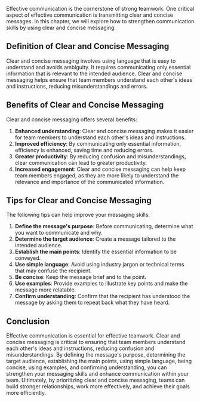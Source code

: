 

Effective communication is the cornerstone of strong teamwork. One critical aspect of effective communication is transmitting clear and concise messages. In this chapter, we will explore how to strengthen communication skills by using clear and concise messaging.

## Definition of Clear and Concise Messaging

Clear and concise messaging involves using language that is easy to understand and avoids ambiguity. It requires communicating only essential information that is relevant to the intended audience. Clear and concise messaging helps ensure that team members understand each other's ideas and instructions, reducing misunderstandings and errors.

## Benefits of Clear and Concise Messaging

Clear and concise messaging offers several benefits:

1. **Enhanced understanding**: Clear and concise messaging makes it easier for team members to understand each other's ideas and instructions.
2. **Improved efficiency**: By communicating only essential information, efficiency is enhanced, saving time and reducing errors.
3. **Greater productivity**: By reducing confusion and misunderstandings, clear communication can lead to greater productivity.
4. **Increased engagement**: Clear and concise messaging can help keep team members engaged, as they are more likely to understand the relevance and importance of the communicated information.

## Tips for Clear and Concise Messaging

The following tips can help improve your messaging skills:

1. **Define the message's purpose**: Before communicating, determine what you want to communicate and why.
2. **Determine the target audience**: Create a message tailored to the intended audience.
3. **Establish the main points**: Identify the essential information to be conveyed.
4. **Use simple language**: Avoid using industry jargon or technical terms that may confuse the recipient.
5. **Be concise**: Keep the message brief and to the point.
6. **Use examples**: Provide examples to illustrate key points and make the message more relatable.
7. **Confirm understanding**: Confirm that the recipient has understood the message by asking them to repeat back what they have heard.

## Conclusion

Effective communication is essential for effective teamwork. Clear and concise messaging is critical to ensuring that team members understand each other's ideas and instructions, reducing confusion and misunderstandings. By defining the message's purpose, determining the target audience, establishing the main points, using simple language, being concise, using examples, and confirming understanding, you can strengthen your messaging skills and enhance communication within your team. Ultimately, by prioritizing clear and concise messaging, teams can build stronger relationships, work more effectively, and achieve their goals more efficiently.
